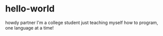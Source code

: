 # hello-world
howdy partner
I'm a college student just teaching myself how to program, one language at a time!
